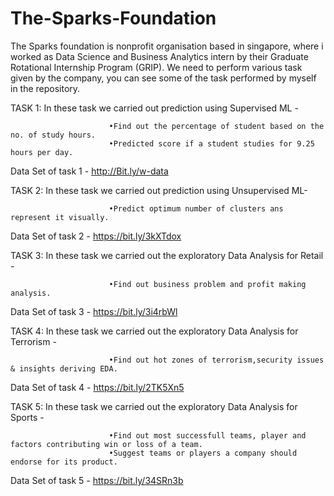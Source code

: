 # The-Sparks-Foundation
The Sparks foundation is nonprofit organisation based in singapore, where i worked as Data Science and Business Analytics intern by their Graduate Rotational Internship Program (GRIP). 
We need to perform various task given by the company, you can see some of the task performed by myself in the repository.

TASK 1: In these task we carried out prediction using Supervised ML - 

                          •Find out the percentage of student based on the no. of study hours.
                          •Predicted score if a student studies for 9.25 hours per day.
Data Set of task 1 - http://Bit.ly/w-data


TASK 2: In these task we carried out prediction using Unsupervised ML-

                          •Predict optimum number of clusters ans represent it visually.
Data Set of task 2 - https://bit.ly/3kXTdox


TASK 3: In these task we carried out the exploratory Data Analysis for Retail - 

                          •Find out business problem and profit making analysis.
Data Set of task 3 - https://bit.ly/3i4rbWl

TASK 4: In these task we carried out the exploratory Data Analysis for Terrorism - 

                          •Find out hot zones of terrorism,security issues & insights deriving EDA.
Data Set of task 4 - https://bit.ly/2TK5Xn5

TASK 5: In these task we carried out the exploratory Data Analysis for Sports - 

                          •Find out most successfull teams, player and factors contributing win or loss of a team.
                          •Suggest teams or players a company should endorse for its product.
Data Set of task 5 - https://bit.ly/34SRn3b
